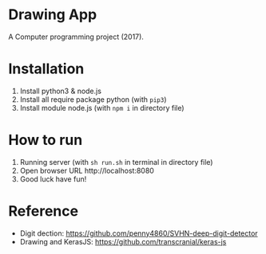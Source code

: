 # Drawing App

A Computer programming project (2017).

# Installation

1. Install python3 & node.js
2. Install all require package python (with `pip3`)
3. Install module node.js (with `npm i` in directory file)

# How to run

1. Running server (with `sh run.sh` in terminal in directory file)
2. Open browser URL http://localhost:8080
3. Good luck have fun!

# Reference

* Digit dection: https://github.com/penny4860/SVHN-deep-digit-detector
* Drawing and KerasJS: https://github.com/transcranial/keras-js
